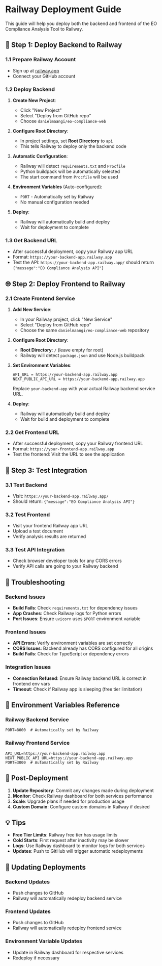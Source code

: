 # Railway Deployment Guide

This guide will help you deploy both the backend and frontend of the EO Compliance Analysis Tool to Railway.

## 🚂 Step 1: Deploy Backend to Railway

### 1.1 Prepare Railway Account
- Sign up at [railway.app](https://railway.app)
- Connect your GitHub account

### 1.2 Deploy Backend
1. **Create New Project**:
   - Click "New Project"
   - Select "Deploy from GitHub repo"
   - Choose `danielmaangi/eo-compliance-web`

2. **Configure Root Directory**:
   - In project settings, set **Root Directory** to `api`
   - This tells Railway to deploy only the backend code

3. **Automatic Configuration**:
   - Railway will detect `requirements.txt` and `Procfile`
   - Python buildpack will be automatically selected
   - The start command from `Procfile` will be used

4. **Environment Variables** (Auto-configured):
   - `PORT` - Automatically set by Railway
   - No manual configuration needed

5. **Deploy**:
   - Railway will automatically build and deploy
   - Wait for deployment to complete

### 1.3 Get Backend URL
- After successful deployment, copy your Railway app URL
- Format: `https://your-backend-app.railway.app`
- Test the API: `https://your-backend-app.railway.app/` should return `{"message":"EO Compliance Analysis API"}`

## 🌐 Step 2: Deploy Frontend to Railway

### 2.1 Create Frontend Service
1. **Add New Service**:
   - In your Railway project, click "New Service"
   - Select "Deploy from GitHub repo"
   - Choose the same `danielmaangi/eo-compliance-web` repository

2. **Configure Root Directory**:
   - **Root Directory**: `/` (leave empty for root)
   - Railway will detect `package.json` and use Node.js buildpack

3. **Set Environment Variables**:
   ```
   API_URL = https://your-backend-app.railway.app
   NEXT_PUBLIC_API_URL = https://your-backend-app.railway.app
   ```
   Replace `your-backend-app` with your actual Railway backend service URL.

4. **Deploy**:
   - Railway will automatically build and deploy
   - Wait for build and deployment to complete

### 2.2 Get Frontend URL
- After successful deployment, copy your Railway frontend URL
- Format: `https://your-frontend-app.railway.app`
- Test the frontend: Visit the URL to see the application

## 🔧 Step 3: Test Integration

### 3.1 Test Backend
- Visit: `https://your-backend-app.railway.app/`
- Should return: `{"message":"EO Compliance Analysis API"}`

### 3.2 Test Frontend
- Visit your frontend Railway app URL
- Upload a test document
- Verify analysis results are returned

### 3.3 Test API Integration
- Check browser developer tools for any CORS errors
- Verify API calls are going to your Railway backend

## 🐛 Troubleshooting

### Backend Issues
- **Build Fails**: Check `requirements.txt` for dependency issues
- **App Crashes**: Check Railway logs for Python errors
- **Port Issues**: Ensure `uvicorn` uses `$PORT` environment variable

### Frontend Issues
- **API Errors**: Verify environment variables are set correctly
- **CORS Issues**: Backend already has CORS configured for all origins
- **Build Fails**: Check for TypeScript or dependency errors

### Integration Issues
- **Connection Refused**: Ensure Railway backend URL is correct in frontend env vars
- **Timeout**: Check if Railway app is sleeping (free tier limitation)

## 📝 Environment Variables Reference

### Railway Backend Service
```
PORT=8000  # Automatically set by Railway
```

### Railway Frontend Service
```
API_URL=https://your-backend-app.railway.app
NEXT_PUBLIC_API_URL=https://your-backend-app.railway.app
PORT=3000  # Automatically set by Railway
```

## 🚀 Post-Deployment

1. **Update Repository**: Commit any changes made during deployment
2. **Monitor**: Check Railway dashboard for both services performance
3. **Scale**: Upgrade plans if needed for production usage
4. **Custom Domain**: Configure custom domains in Railway if desired

## 💡 Tips

- **Free Tier Limits**: Railway free tier has usage limits
- **Cold Starts**: First request after inactivity may be slower
- **Logs**: Use Railway dashboard to monitor logs for both services
- **Updates**: Push to GitHub will trigger automatic redeployments

## 🔄 Updating Deployments

### Backend Updates
- Push changes to GitHub
- Railway will automatically redeploy backend service

### Frontend Updates
- Push changes to GitHub
- Railway will automatically redeploy frontend service

### Environment Variable Updates
- Update in Railway dashboard for respective services
- Redeploy if necessary
